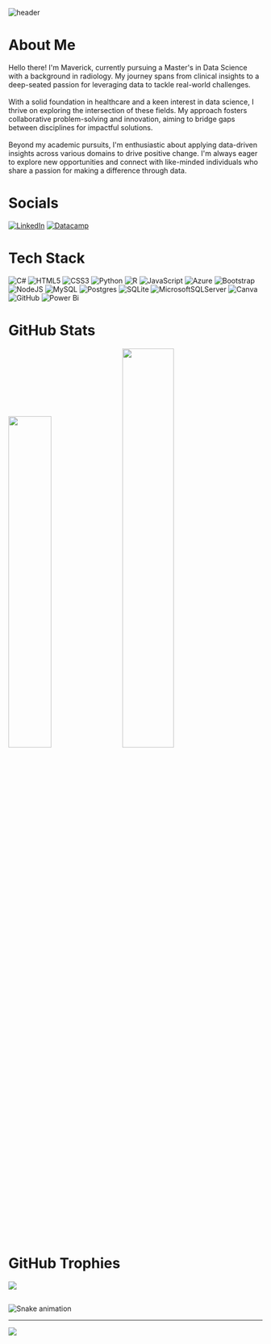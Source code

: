 ![header](https://capsule-render.vercel.app/api?type=soft&color=f1418f&height=200&section=header&text=Maverick%20Nguyen&fontColor=e7edf3&fontSize=50)

# About Me
Hello there! I'm Maverick, currently pursuing a Master's in Data Science with a background in radiology. My journey spans from clinical insights to a deep-seated passion for leveraging data to tackle real-world challenges.<br><br>With a solid foundation in healthcare and a keen interest in data science, I thrive on exploring the intersection of these fields. My approach fosters collaborative problem-solving and innovation, aiming to bridge gaps between disciplines for impactful solutions.<br><br>Beyond my academic pursuits, I'm enthusiastic about applying data-driven insights across various domains to drive positive change. I'm always eager to explore new opportunities and connect with like-minded individuals who share a passion for making a difference through data.

# Socials
[![LinkedIn](https://img.shields.io/badge/linkedin-%230077B5.svg?style=for-the-badge&logo=linkedin&logoColor=white)](https://www.linkedin.com/in/maverick-nguyen/) 
[![Datacamp](https://img.shields.io/badge/Datacamp-05192D?style=for-the-badge&logo=datacamp&logoColor=03E860)](https://www.datacamp.com/portfolio/maverick-nguyen)


# Tech Stack
![C#](https://img.shields.io/badge/c%23-%23239120.svg?style=for-the-badge&logo=csharp&logoColor=white) ![HTML5](https://img.shields.io/badge/html5-%23E34F26.svg?style=for-the-badge&logo=html5&logoColor=white) ![CSS3](https://img.shields.io/badge/css3-%231572B6.svg?style=for-the-badge&logo=css3&logoColor=white) ![Python](https://img.shields.io/badge/python-3670A0?style=for-the-badge&logo=python&logoColor=ffdd54) ![R](https://img.shields.io/badge/r-%23276DC3.svg?style=for-the-badge&logo=r&logoColor=white) ![JavaScript](https://img.shields.io/badge/javascript-%23323330.svg?style=for-the-badge&logo=javascript&logoColor=%23F7DF1E) ![Azure](https://img.shields.io/badge/azure-%230072C6.svg?style=for-the-badge&logo=microsoftazure&logoColor=white) ![Bootstrap](https://img.shields.io/badge/bootstrap-%238511FA.svg?style=for-the-badge&logo=bootstrap&logoColor=white) ![NodeJS](https://img.shields.io/badge/node.js-6DA55F?style=for-the-badge&logo=node.js&logoColor=white) ![MySQL](https://img.shields.io/badge/mysql-4479A1.svg?style=for-the-badge&logo=mysql&logoColor=white) ![Postgres](https://img.shields.io/badge/postgres-%23316192.svg?style=for-the-badge&logo=postgresql&logoColor=white) ![SQLite](https://img.shields.io/badge/sqlite-%2307405e.svg?style=for-the-badge&logo=sqlite&logoColor=white) ![MicrosoftSQLServer](https://img.shields.io/badge/Microsoft%20SQL%20Server-CC2927?style=for-the-badge&logo=microsoft%20sql%20server&logoColor=white) ![Canva](https://img.shields.io/badge/Canva-%2300C4CC.svg?style=for-the-badge&logo=Canva&logoColor=white) ![GitHub](https://img.shields.io/badge/github-%23121011.svg?style=for-the-badge&logo=github&logoColor=white) ![Power Bi](https://img.shields.io/badge/power_bi-F2C811?style=for-the-badge&logo=powerbi&logoColor=black)


# GitHub Stats
<div class='container'>
<img style="height: auto; width: 41%;" class="img" src="https://github-readme-stats.vercel.app/api?username=NguyenMav&theme=radical&hide_border=false&include_all_commits=true&count_private=true" />
&nbsp;
&nbsp;
<img style="height: auto; width: 45%;" class="img" src="https://github-readme-streak-stats.herokuapp.com/?user=NguyenMav&theme=radical&hide_border=false" /></div>
</div>

# GitHub Trophies
![](https://github-profile-trophy.vercel.app/?username=NguyenMav&theme=radical&no-frame=true&no-bg=true&margin-w=4)

##

<img src="https://raw.githubusercontent.com/NguyenMav/NguyenMav/output/snake.svg" alt="Snake animation" />

---
[![](https://visitcount.itsvg.in/api?id=NguyenMav&icon=3&color=10)](https://visitcount.itsvg.in)
